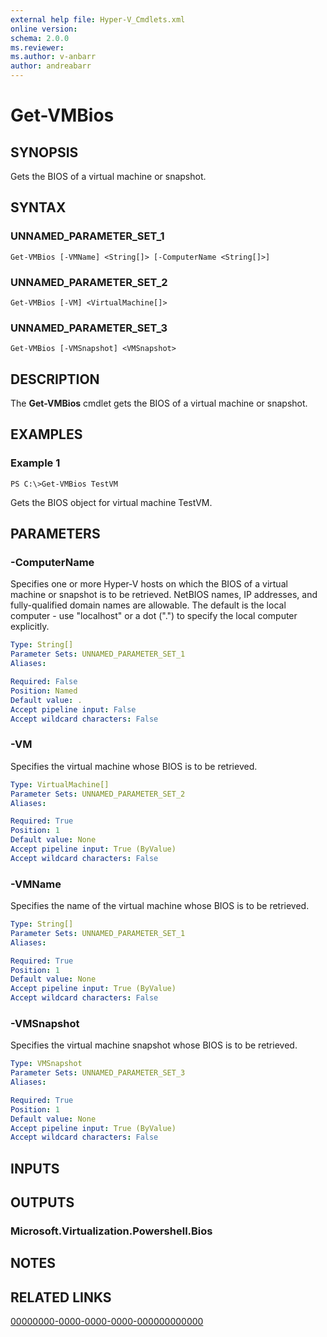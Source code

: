 ```yaml
---
external help file: Hyper-V_Cmdlets.xml
online version: 
schema: 2.0.0
ms.reviewer:
ms.author: v-anbarr
author: andreabarr
---
```


# Get-VMBios

## SYNOPSIS
Gets the BIOS of a virtual machine or snapshot.

## SYNTAX

### UNNAMED_PARAMETER_SET_1
```
Get-VMBios [-VMName] <String[]> [-ComputerName <String[]>]
```

### UNNAMED_PARAMETER_SET_2
```
Get-VMBios [-VM] <VirtualMachine[]>
```

### UNNAMED_PARAMETER_SET_3
```
Get-VMBios [-VMSnapshot] <VMSnapshot>
```

## DESCRIPTION
The **Get-VMBios** cmdlet gets the BIOS of a virtual machine or snapshot.

## EXAMPLES

### Example 1
```
PS C:\>Get-VMBios TestVM
```

Gets the BIOS object for virtual machine TestVM.

## PARAMETERS

### -ComputerName
Specifies one or more Hyper-V hosts on which the BIOS of a virtual machine or snapshot is to be retrieved.
NetBIOS names, IP addresses, and fully-qualified domain names are allowable.
The default is the local computer - use "localhost" or a dot (".") to specify the local computer explicitly.

```yaml
Type: String[]
Parameter Sets: UNNAMED_PARAMETER_SET_1
Aliases: 

Required: False
Position: Named
Default value: .
Accept pipeline input: False
Accept wildcard characters: False
```

### -VM
Specifies the virtual machine whose BIOS is to be retrieved.

```yaml
Type: VirtualMachine[]
Parameter Sets: UNNAMED_PARAMETER_SET_2
Aliases: 

Required: True
Position: 1
Default value: None
Accept pipeline input: True (ByValue)
Accept wildcard characters: False
```

### -VMName
Specifies the name of the virtual machine whose BIOS is to be retrieved.

```yaml
Type: String[]
Parameter Sets: UNNAMED_PARAMETER_SET_1
Aliases: 

Required: True
Position: 1
Default value: None
Accept pipeline input: True (ByValue)
Accept wildcard characters: False
```

### -VMSnapshot
Specifies the virtual machine snapshot whose BIOS is to be retrieved.

```yaml
Type: VMSnapshot
Parameter Sets: UNNAMED_PARAMETER_SET_3
Aliases: 

Required: True
Position: 1
Default value: None
Accept pipeline input: True (ByValue)
Accept wildcard characters: False
```

## INPUTS

## OUTPUTS

### Microsoft.Virtualization.Powershell.Bios

## NOTES

## RELATED LINKS

[00000000-0000-0000-0000-000000000000](00000000-0000-0000-0000-000000000000)

